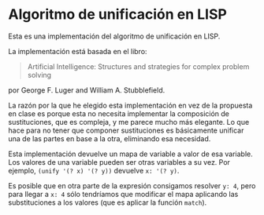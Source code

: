 # Algoritmo de unificación en LISP

Esta es una implementación del algoritmo de unificación en LISP.

La implementación está basada en el libro:

> Artificial Intelligence:
>   Structures and strategies for complex problem solving

por George F. Luger and William A. Stubblefield.

La razón por la que he elegido esta implementación en vez de la propuesta en
clase es porque esta no necesita implementar la composición de sustituciones,
que es compleja, y me parece mucho más elegante. Lo que hace para no tener que
componer sustituciones es básicamente unificar una de las partes en base a la
otra, eliminando esa necesidad.

Esta implementación devuelve un mapa de variable a valor de esa variable. Los
valores de una variable pueden ser otras variables a su vez. Por ejemplo,
`(unify '(? x) '(? y))` devuelve `x: '(? y)`.

Es posible que en otra parte de la expresión consigamos resolver `y: 4`, pero
para llegar a `x: 4` sólo tendríamos que modificar el mapa aplicando las
substituciones a los valores (que es aplicar la función `match`).
